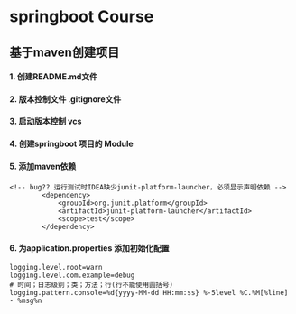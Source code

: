 # springboot Course
## 基于maven创建项目
#### 1. 创建README.md文件
#### 2. 版本控制文件 .gitignore文件
#### 3. 启动版本控制 vcs
#### 4. 创建springboot 项目的 Module
#### 5. 添加maven依赖
```
<!-- bug?? 运行测试时IDEA缺少junit-platform-launcher，必须显示声明依赖 -->
        <dependency>
            <groupId>org.junit.platform</groupId>
            <artifactId>junit-platform-launcher</artifactId>
            <scope>test</scope>
        </dependency>
```
#### 6. 为application.properties 添加初始化配置
````
logging.level.root=warn
logging.level.com.example=debug
# 时间；日志级别；类；方法；行(行不能使用圆括号)
logging.pattern.console=%d{yyyy-MM-dd HH:mm:ss} %-5level %C.%M[%line] - %msg%n
````
